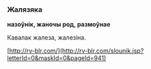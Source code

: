 ### Жалязяка
**назоўнік, жаночы род, размоўнае**

Кавалак жалеза, жалезіна.

<a rel="author">[http://rv-blr.com/](http://rv-blr.com/slounik.jsp?letterId=0&maskId=0&pageId=941)</a>
